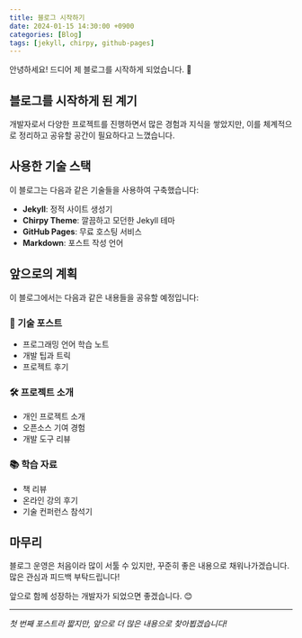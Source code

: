 ```yaml
---
title: 블로그 시작하기
date: 2024-01-15 14:30:00 +0900
categories: [Blog]
tags: [jekyll, chirpy, github-pages]
---
```


안녕하세요! 드디어 제 블로그를 시작하게 되었습니다. 🎉

## 블로그를 시작하게 된 계기

개발자로서 다양한 프로젝트를 진행하면서 많은 경험과 지식을 쌓았지만, 이를 체계적으로 정리하고 공유할 공간이 필요하다고 느꼈습니다. 

## 사용한 기술 스택

이 블로그는 다음과 같은 기술들을 사용하여 구축했습니다:

- **Jekyll**: 정적 사이트 생성기
- **Chirpy Theme**: 깔끔하고 모던한 Jekyll 테마
- **GitHub Pages**: 무료 호스팅 서비스
- **Markdown**: 포스트 작성 언어

## 앞으로의 계획

이 블로그에서는 다음과 같은 내용들을 공유할 예정입니다:

### 📝 기술 포스트
- 프로그래밍 언어 학습 노트
- 개발 팁과 트릭
- 프로젝트 후기

### 🛠️ 프로젝트 소개
- 개인 프로젝트 소개
- 오픈소스 기여 경험
- 개발 도구 리뷰

### 📚 학습 자료
- 책 리뷰
- 온라인 강의 후기
- 기술 컨퍼런스 참석기

## 마무리

블로그 운영은 처음이라 많이 서툴 수 있지만, 꾸준히 좋은 내용으로 채워나가겠습니다. 많은 관심과 피드백 부탁드립니다! 

앞으로 함께 성장하는 개발자가 되었으면 좋겠습니다. 😊

---

*첫 번째 포스트라 짧지만, 앞으로 더 많은 내용으로 찾아뵙겠습니다!* 
